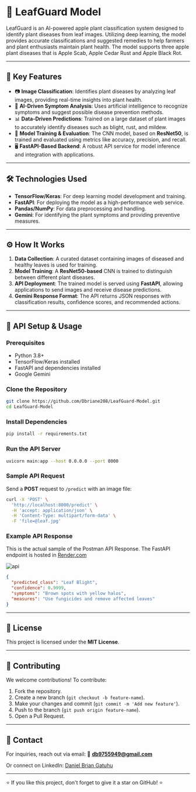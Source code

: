 # 🌿 LeafGuard Model

LeafGuard is an AI-powered apple plant classification system designed to identify plant diseases from leaf images. Utilizing deep learning, the model provides accurate classifications and suggested remedies to help farmers and plant enthusiasts maintain plant health. The model supports three apple plant diseases that is Apple Scab, Apple Cedar Rust and Apple Black Rot.

---

## 🚀 Key Features
- 📷 **Image Classification**: Identifies plant diseases by analyzing leaf images, providing real-time insights into plant health.
- 🤖 **AI-Driven Symptom Analysis**: Uses artificial intelligence to recognize symptoms and suggest possible disease prevention methods.
- 📊 **Data-Driven Predictions**: Trained on a large dataset of plant images to accurately identify diseases such as blight, rust, and mildew.
- 🎯 **Model Training & Evaluation**: The CNN model, based on **ResNet50**, is trained and evaluated using metrics like accuracy, precision, and recall.
- 🖥 **FastAPI-Based Backend**: A robust API service for model inference and integration with applications.

---

## 🛠️ Technologies Used
- **TensorFlow/Keras**: For deep learning model development and training.
- **FastAPI**: For deploying the model as a high-performance web service.
- **Pandas/NumPy**: For data preprocessing and handling.
- **Gemini**: For identifying the plant symptoms and providing preventive measures.


---

## ⚙️ How It Works
1. **Data Collection**: A curated dataset containing images of diseased and healthy leaves is used for training.
2. **Model Training**: A **ResNet50-based** CNN is trained to distinguish between different plant diseases.
3. **API Deployment**: The trained model is served using **FastAPI**, allowing applications to send images and receive disease predictions.
4. **Gemini Response Format**: The API returns JSON responses with classification results, confidence scores, and recommended actions.

---

## 🔧 API Setup & Usage
### Prerequisites
- Python 3.8+
- TensorFlow/Keras installed
- FastAPI and dependencies installed
- Google Gemini

### Clone the Repository
```sh
git clone https://github.com/Dbriane208/LeafGuard-Model.git
cd LeafGuard-Model
```

### Install Dependencies
```sh
pip install -r requirements.txt
```

### Run the API Server
```sh
uvicorn main:app --host 0.0.0.0 --port 8000
```

### Sample API Request
Send a **POST** request to `/predict` with an image file:
```sh
curl -X 'POST' \
  'http://localhost:8000/predict' \
  -H 'accept: application/json' \
  -H 'Content-Type: multipart/form-data' \
  -F 'file=@leaf.jpg'
```

### Example API Response

This is the actual sample of the Postman API Response. The FastAPI endpoint is hosted in [Render.com](https://render.com/)

<div style="display:flex;">
    <img src="https://github.com/Dbriane208/LeafGuard/blob/main/leafguard/assets/screenshots/api.png" alt="api" />
</div>

```json
{
  "predicted_class": "Leaf Blight",
  "confidence": 0.9999,
  "symptoms": "Brown spots with yellow halos",
  "measures": "Use fungicides and remove affected leaves"
}
```

---

## 📄 License
This project is licensed under the **MIT License**.

---

## 🤝 Contributing
We welcome contributions! To contribute:
1. Fork the repository.
2. Create a new branch (`git checkout -b feature-name`).
3. Make your changes and commit (`git commit -m 'Add new feature'`).
4. Push to the branch (`git push origin feature-name`).
5. Open a Pull Request.

---

## 📩 Contact
For inquiries, reach out via email:
📧 **db9755949@gmail.com**

Or connect on LinkedIn: [Daniel Brian Gatuhu](https://www.linkedin.com/in/danielbriangatuhu/)

---

⭐ If you like this project, don't forget to give it a star on GitHub! ⭐

